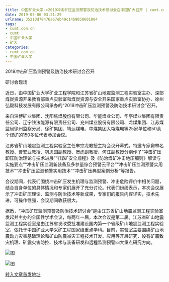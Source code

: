 ```yaml
---
title: 中国矿业大学->2019冲击矿压监测预警及防治技术研讨会在中国矿大召开 | cumt.com.cn
date: 2019-05-06 03:21:29
urlname: 35210d78476ab7eb49c14b9050601004
tags: 
- cumt.com.cn
- cumt
- 中国矿业大学
- 矿大
categories:
- cumt.com.cn
- 中国矿业大学
---
```


2019冲击矿压监测预警及防治技术研讨会召开

研讨会现场

近日，由中国矿业大学矿业工程学院和江苏省矿山地震监测工程实验室主办、深部煤炭资源开采教育部重点实验室和煤炭资源与安全开采国家重点实验室协办、徐州弘毅科技发展有限公司承办的“2019冲击矿压监测预警及防治技术研讨会”召开。

来自淄博矿业集团、沈阳焦煤股份有限公司、华能煤业公司、华亭煤业集团有限责任公司、辽宁铁法能源有限责任公司、兖州煤业股份有限公司、龙煤集团、江苏煤监局徐州监察分局、徐矿集团、靖远煤电、中煤集团大屯煤电等25家单位和50余个煤矿的150多位代表参加会议。

江苏省矿山地震监测工程实验室主任牟宗龙教授主持会议开幕式。特邀专家窦林名教授、曹安业教授、巩思园副教授、贺虎副教授、何江副教授分别作了“冲击矿压卸压防治理论与技术进展”“《煤矿安全规程》及《防治煤矿冲击地压细则》解读与实施要点”“冲击矿压监测新装备及多参量综合预警云平台”“冲击矿压监测预警实用技术”“冲击矿压监测预警实用技术”“冲击矿压典型案例分析”等报告。

会议期间，代表们围绕冲击矿压发生机理与监测预警、冲击危险评价中相关问题，结合自身单位的具体情况和专家们展开了充分讨论。代表们纷纷表示，本次会议展示了冲击矿压理论、监测与防治技术等新成果，专家们的报告内容详实，技术先进，可操作性强，会议期间收获很大。

据悉，“冲击矿压监测预警及防治技术研讨会”是由江苏省矿山地震监测工程实验室发起并主办的全国性学术会议，每两年一届，本次会议是第二届。江苏省矿山地震监测工程实验室是由江苏省发改委批准建设国内第一个省级矿山地震监测工程实验室，依托于中国矿业大学采矿工程国家级重点学科。目前，实验室主要围绕矿山地震动力灾害基础理论和矿山防震减灾工程技术开发、应用等开展研究，设有矿震致灾机理、矿震灾害防控、技术与装备研发和远程监测预警四大重点研究方向。

![图](http://xwzx.cumt.edu.cn/_upload/article/images/35/ce/4d4614c44e6ea178a81f477cbaaf/7a682af0-f400-4c9d-a429-b3c737db689d.jpg)

![图](http://xwzx.cumt.edu.cn/_upload/article/images/35/ce/4d4614c44e6ea178a81f477cbaaf/a57524a2-81ca-4555-801c-7dc66453fe33.jpg)

[转入文章首发地址](http://xwzx.cumt.edu.cn/fc/e2/c513a523490/page.htm)